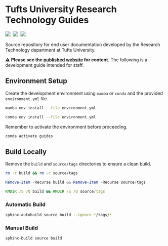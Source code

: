# Tufts University Research Technology Guides

[![][website-badge]][website-url]&nbsp;
[![][workflow-badge]](../../actions/workflows/build.yml)&nbsp;
[![][last-commit-badge]](../../commits/main)

Source repository for end user documentation developed by the Research Technology department at Tufts University.

⚠️ **Please see the [published website][website-url] for content.** The following is a development guide intended for staff.

## Environment Setup

Create the development environment using `mamba` or `conda` and the provided `environment.yml` file.

```bash
mamba env install --file environment.yml
```

```bash
conda env install --file environment.yml
```

Remember to activate the environment before proceeding.

```bash
conda activate guides
```

## Build Locally

Remove the `build` and `source/tags` directories to ensure a clean build.

```bash
rm -r build && rm -r source/tags
```

```powershell
Remove-Item -Recurse build && Remove-Item -Recurse source/tags
```

```bat
RMDIR /S /Q build && RMDIR /S /Q source/tags
```

### Automatic Build

```bash
sphinx-autobuild source build --ignore */tags/*
```

### Manual Build

```bash
sphinx-build source build
```

<!-- define reference-style links -->

[website-url]: https://tuftsrt.github.io/guides/
[website-badge]: https://img.shields.io/website?url=https://tuftsrt.github.io/guides/
[workflow-badge]: https://img.shields.io/github/actions/workflow/status/tuftsrt/guides/build.yml
[last-commit-badge]: https://img.shields.io/github/last-commit/tuftsrt/guides
